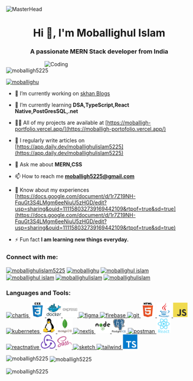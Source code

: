 ![MasterHead](https://www.synergisticit.com/wp-content/uploads/2021/08/Phoenix-Banner-Image.jpg)
<h1 align="center">Hi 👋, I'm Moballighul Islam</h1>
<h3 align="center">A passionate MERN Stack developer from India</h3>
<img align="right" alt="Coding" width="400" src="https://user-images.githubusercontent.com/58518192/87162442-bf3e8180-c2e7-11ea-9f2a-53a50306b7ce.gif">










<p align="left"> <img src="https://komarev.com/ghpvc/?username=moballigh5225&label=Profile%20views&color=0e75b6&style=flat" alt="moballigh5225" /> </p>

<p align="left"> <a href="https://twitter.com/moballighu" target="blank"><img src="https://img.shields.io/twitter/follow/moballighu?logo=twitter&style=for-the-badge" alt="moballighu" /></a> </p>

- 🔭 I’m currently working on [skhan Blogs]([https://github.com/formbricks/formbricks?tab=readme-ov-file](https://github.com/Moballigh5225/skhan-blogs))

- 🌱 I’m currently learning **DSA,TypeScript,React Native,PostGresSQL,.net**

- 👨‍💻 All of my projects are available at [https://moballigh-portfolio.vercel.app/](https://moballigh-portofolio.vercel.app/)

- 📝 I regularly write articles on [https://app.daily.dev/moballighulislam5225](https://app.daily.dev/moballighulislam5225)

- 💬 Ask me about **MERN,CSS**

- 📫 How to reach me **moballigh5225@gmail.com**

- 📄 Know about my experiences [https://docs.google.com/document/d/1r7Z19NH-FquGt3S4LMgm6eeNiuU5zHGD/edit?usp=sharing&ouid=111158032739169442109&rtpof=true&sd=true](https://docs.google.com/document/d/1r7Z19NH-FquGt3S4LMgm6eeNiuU5zHGD/edit?usp=sharing&ouid=111158032739169442109&rtpof=true&sd=true)

- ⚡ Fun fact **I am learning new things everyday.**

<h3 align="left">Connect with me:</h3>
<p align="left">
<a href="https://dev.to/moballighulislam5225" target="blank"><img align="center" src="https://raw.githubusercontent.com/rahuldkjain/github-profile-readme-generator/master/src/images/icons/Social/devto.svg" alt="moballighulislam5225" height="30" width="40" /></a>
<a href="https://twitter.com/moballighu" target="blank"><img align="center" src="https://raw.githubusercontent.com/rahuldkjain/github-profile-readme-generator/master/src/images/icons/Social/twitter.svg" alt="moballighu" height="30" width="40" /></a>
<a href="https://www.linkedin.com/in/moballighul-islam-620a8a160/" target="blank"><img align="center" src="https://raw.githubusercontent.com/rahuldkjain/github-profile-readme-generator/master/src/images/icons/Social/linked-in-alt.svg" alt="moballighul islam" height="30" width="40" /></a>
<a href="https://stackoverflow.com/users/moballighul islam" target="blank"><img align="center" src="https://raw.githubusercontent.com/rahuldkjain/github-profile-readme-generator/master/src/images/icons/Social/stack-overflow.svg" alt="moballighul islam" height="30" width="40" /></a>
<a href="https://codesandbox.com/moballighulislam" target="blank"><img align="center" src="https://raw.githubusercontent.com/rahuldkjain/github-profile-readme-generator/master/src/images/icons/Social/codesandbox.svg" alt="moballighulislam" height="30" width="40" /></a>
<a href="https://www.leetcode.com/moballighulislam" target="blank"><img align="center" src="https://raw.githubusercontent.com/rahuldkjain/github-profile-readme-generator/master/src/images/icons/Social/leet-code.svg" alt="moballighulislam" height="30" width="40" /></a>
</p>

<h3 align="left">Languages and Tools:</h3>
<p align="left"> <a href="https://www.chartjs.org" target="_blank" rel="noreferrer"> <img src="https://www.chartjs.org/media/logo-title.svg" alt="chartjs" width="40" height="40"/> </a> <a href="https://www.w3schools.com/css/" target="_blank" rel="noreferrer"> <img src="https://raw.githubusercontent.com/devicons/devicon/master/icons/css3/css3-original-wordmark.svg" alt="css3" width="40" height="40"/> </a> <a href="https://www.docker.com/" target="_blank" rel="noreferrer"> <img src="https://raw.githubusercontent.com/devicons/devicon/master/icons/docker/docker-original-wordmark.svg" alt="docker" width="40" height="40"/> </a> <a href="https://expressjs.com" target="_blank" rel="noreferrer"> <img src="https://raw.githubusercontent.com/devicons/devicon/master/icons/express/express-original-wordmark.svg" alt="express" width="40" height="40"/> </a> <a href="https://www.figma.com/" target="_blank" rel="noreferrer"> <img src="https://www.vectorlogo.zone/logos/figma/figma-icon.svg" alt="figma" width="40" height="40"/> </a> <a href="https://firebase.google.com/" target="_blank" rel="noreferrer"> <img src="https://www.vectorlogo.zone/logos/firebase/firebase-icon.svg" alt="firebase" width="40" height="40"/> </a> <a href="https://git-scm.com/" target="_blank" rel="noreferrer"> <img src="https://www.vectorlogo.zone/logos/git-scm/git-scm-icon.svg" alt="git" width="40" height="40"/> </a> <a href="https://www.w3.org/html/" target="_blank" rel="noreferrer"> <img src="https://raw.githubusercontent.com/devicons/devicon/master/icons/html5/html5-original-wordmark.svg" alt="html5" width="40" height="40"/> </a> <a href="https://www.java.com" target="_blank" rel="noreferrer"> <img src="https://raw.githubusercontent.com/devicons/devicon/master/icons/java/java-original.svg" alt="java" width="40" height="40"/> </a> <a href="https://developer.mozilla.org/en-US/docs/Web/JavaScript" target="_blank" rel="noreferrer"> <img src="https://raw.githubusercontent.com/devicons/devicon/master/icons/javascript/javascript-original.svg" alt="javascript" width="40" height="40"/> </a> <a href="https://kubernetes.io" target="_blank" rel="noreferrer"> <img src="https://www.vectorlogo.zone/logos/kubernetes/kubernetes-icon.svg" alt="kubernetes" width="40" height="40"/> </a> <a href="https://www.linux.org/" target="_blank" rel="noreferrer"> <img src="https://raw.githubusercontent.com/devicons/devicon/master/icons/linux/linux-original.svg" alt="linux" width="40" height="40"/> </a> <a href="https://www.mongodb.com/" target="_blank" rel="noreferrer"> <img src="https://raw.githubusercontent.com/devicons/devicon/master/icons/mongodb/mongodb-original-wordmark.svg" alt="mongodb" width="40" height="40"/> </a> <a href="https://nextjs.org/" target="_blank" rel="noreferrer"> <img src="https://cdn.worldvectorlogo.com/logos/nextjs-2.svg" alt="nextjs" width="40" height="40"/> </a> <a href="https://nodejs.org" target="_blank" rel="noreferrer"> <img src="https://raw.githubusercontent.com/devicons/devicon/master/icons/nodejs/nodejs-original-wordmark.svg" alt="nodejs" width="40" height="40"/> </a> <a href="https://www.postgresql.org" target="_blank" rel="noreferrer"> <img src="https://raw.githubusercontent.com/devicons/devicon/master/icons/postgresql/postgresql-original-wordmark.svg" alt="postgresql" width="40" height="40"/> </a> <a href="https://postman.com" target="_blank" rel="noreferrer"> <img src="https://www.vectorlogo.zone/logos/getpostman/getpostman-icon.svg" alt="postman" width="40" height="40"/> </a> <a href="https://reactjs.org/" target="_blank" rel="noreferrer"> <img src="https://raw.githubusercontent.com/devicons/devicon/master/icons/react/react-original-wordmark.svg" alt="react" width="40" height="40"/> </a> <a href="https://reactnative.dev/" target="_blank" rel="noreferrer"> <img src="https://reactnative.dev/img/header_logo.svg" alt="reactnative" width="40" height="40"/> </a> <a href="https://redux.js.org" target="_blank" rel="noreferrer"> <img src="https://raw.githubusercontent.com/devicons/devicon/master/icons/redux/redux-original.svg" alt="redux" width="40" height="40"/> </a> <a href="https://sass-lang.com" target="_blank" rel="noreferrer"> <img src="https://raw.githubusercontent.com/devicons/devicon/master/icons/sass/sass-original.svg" alt="sass" width="40" height="40"/> </a> <a href="https://www.sketch.com/" target="_blank" rel="noreferrer"> <img src="https://www.vectorlogo.zone/logos/sketchapp/sketchapp-icon.svg" alt="sketch" width="40" height="40"/> </a> <a href="https://tailwindcss.com/" target="_blank" rel="noreferrer"> <img src="https://www.vectorlogo.zone/logos/tailwindcss/tailwindcss-icon.svg" alt="tailwind" width="40" height="40"/> </a> <a href="https://www.typescriptlang.org/" target="_blank" rel="noreferrer"> <img src="https://raw.githubusercontent.com/devicons/devicon/master/icons/typescript/typescript-original.svg" alt="typescript" width="40" height="40"/> </a> </p>

<p><img align="left" src="https://github-readme-stats.vercel.app/api/top-langs?username=moballigh5225&show_icons=true&locale=en&layout=compact" alt="moballigh5225" /></p>

<p>&nbsp;<img align="center" src="https://github-readme-stats.vercel.app/api?username=moballigh5225&show_icons=true&locale=en" alt="moballigh5225" /></p>

<p><img align="center" src="https://github-readme-streak-stats.herokuapp.com/?user=moballigh5225&" alt="moballigh5225" /></p>
